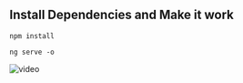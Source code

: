 ## Install Dependencies and Make it work

`npm install`

`ng serve -o`

![video](https://github.com/Walaa-Zahran/AngularBootstrap/blob/8ad2460b9a32576b96aed5c4766e7428a04a7b27/last%20(1).gif)
